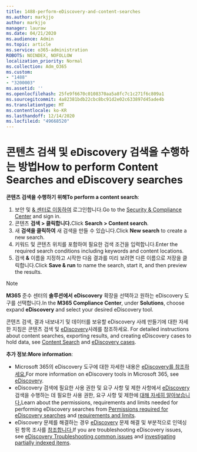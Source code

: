 ```yaml
---
title: 1488-perform-eDiscovery-and-content-searches
ms.author: markjjo
author: markjjo
manager: lauraw
ms.date: 04/21/2020
ms.audience: Admin
ms.topic: article
ms.service: o365-administration
ROBOTS: NOINDEX, NOFOLLOW
localization_priority: Normal
ms.collection: Adm_O365
ms.custom:
- "1488"
- "3200003"
ms.assetid: ''
ms.openlocfilehash: 25fe9f6670c0108370aa5a8fc7c1c271f6c809a1
ms.sourcegitcommit: 4a82381bdb22cbc8bc91d2e02c633897d45ade4b
ms.translationtype: MT
ms.contentlocale: ko-KR
ms.lasthandoff: 12/14/2020
ms.locfileid: "49668520"
---
```

# <a name="how-to-perform-content-searches-and-ediscovery-searches"></a><span data-ttu-id="bd3d7-102">콘텐츠 검색 및 eDiscovery 검색을 수행하는 방법</span><span class="sxs-lookup"><span data-stu-id="bd3d7-102">How to perform Content Searches and eDiscovery searches</span></span>

<span data-ttu-id="bd3d7-103">**콘텐츠 검색을 수행하기 위해**</span><span class="sxs-lookup"><span data-stu-id="bd3d7-103">**To perform a content search**:</span></span>

1. <span data-ttu-id="bd3d7-104">보안 및 [& 센터로 이동하여](https://protection.office.com) 로그인합니다.</span><span class="sxs-lookup"><span data-stu-id="bd3d7-104">Go to the [Security & Compliance Center](https://protection.office.com) and sign in.</span></span>
2. <span data-ttu-id="bd3d7-105">콘텐츠 **검색 > 클릭합니다.**</span><span class="sxs-lookup"><span data-stu-id="bd3d7-105">Click **Search > Content search**.</span></span>
3. <span data-ttu-id="bd3d7-106">새 **검색을 클릭하여** 새 검색을 만들 수 있습니다.</span><span class="sxs-lookup"><span data-stu-id="bd3d7-106">Click **New search** to create a new search.</span></span>
4. <span data-ttu-id="bd3d7-107">키워드 및 콘텐츠 위치를 포함하여 필요한 검색 조건을 입력합니다.</span><span class="sxs-lookup"><span data-stu-id="bd3d7-107">Enter the required search conditions including keywords and content locations.</span></span>
5. <span data-ttu-id="bd3d7-108">검색 **&** 이름을 지정하고 시작한 다음 결과를 미리 보려면 다른 이름으로 저장을 클릭합니다.</span><span class="sxs-lookup"><span data-stu-id="bd3d7-108">Click **Save & run** to name the search, start it, and then preview the results.</span></span>

> [!NOTE]
> <span data-ttu-id="bd3d7-109">**M365** 준수 센터의 **솔루션에서** **eDiscovery** 확장을 선택하고 원하는 eDiscovery 도구를 선택합니다.</span><span class="sxs-lookup"><span data-stu-id="bd3d7-109">In the **M365 Compliance Center**, under **Solutions**, choose expand **eDiscovery** and select your desired eDiscovery tool.</span></span>

<span data-ttu-id="bd3d7-110">콘텐츠 검색, 결과 내보내기 및 데이터를 보유할 eDiscovery 사례 만들기에 대한 자세한 지침은 콘텐츠 검색 및 [eDiscovery](https://docs.microsoft.com/microsoft-365/compliance/ediscovery-cases)사례를 참조하세요. [](https://docs.microsoft.com/microsoft-365/compliance/content-search)</span><span class="sxs-lookup"><span data-stu-id="bd3d7-110">For detailed instructions about content searches, exporting results, and creating eDiscovery cases to hold data, see [Content Search](https://docs.microsoft.com/microsoft-365/compliance/content-search) and [eDiscovery cases](https://docs.microsoft.com/microsoft-365/compliance/ediscovery-cases).</span></span>

<span data-ttu-id="bd3d7-111">**추가 정보:**</span><span class="sxs-lookup"><span data-stu-id="bd3d7-111">**More information**:</span></span>

- <span data-ttu-id="bd3d7-112">Microsoft 365의 eDiscovery 도구에 대한 자세한 내용은 [eDiscovery를 참조하세요.](https://docs.microsoft.com/microsoft-365/compliance/ediscovery)</span><span class="sxs-lookup"><span data-stu-id="bd3d7-112">For more information on eDiscovery tools in Microsoft 365, see [eDiscovery](https://docs.microsoft.com/microsoft-365/compliance/ediscovery).</span></span>
- <span data-ttu-id="bd3d7-113">eDiscovery 검색에 필요한 사용 권한 및 요구 사항 및 제한 사항에서 [eDiscovery](https://docs.microsoft.com/microsoft-365/compliance/assign-ediscovery-permissions) 검색을 수행하는 데 필요한 사용 권한, 요구 사항 및 제한에 [대해 자세히 알아보습니다.](https://docs.microsoft.com/microsoft-365/compliance/limits-for-content-search)</span><span class="sxs-lookup"><span data-stu-id="bd3d7-113">Learn about the permissions, requirements and limits needed for performing eDiscovery searches from [Permissions required for eDiscovery searches](https://docs.microsoft.com/microsoft-365/compliance/assign-ediscovery-permissions) and [requirements and limits](https://docs.microsoft.com/microsoft-365/compliance/limits-for-content-search).</span></span>
- <span data-ttu-id="bd3d7-114">eDiscovery 문제를 해결하는 경우 [eDiscovery](https://docs.microsoft.com/microsoft-365/compliance/ediscovery-troubleshooting-common-issues) 문제 해결 및 부분적으로 인덱싱된 항목 조사를 [참조합니다.](https://docs.microsoft.com/microsoft-365/compliance/investigating-partially-indexed-items-in-ediscovery)</span><span class="sxs-lookup"><span data-stu-id="bd3d7-114">If you are troubleshooting eDiscovery issues, see [eDiscovery Troubleshooting common issues](https://docs.microsoft.com/microsoft-365/compliance/ediscovery-troubleshooting-common-issues) and [investigating partially indexed items](https://docs.microsoft.com/microsoft-365/compliance/investigating-partially-indexed-items-in-ediscovery).</span></span>

